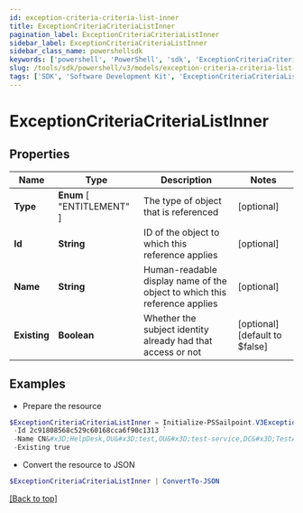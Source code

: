 ```yaml
---
id: exception-criteria-criteria-list-inner
title: ExceptionCriteriaCriteriaListInner
pagination_label: ExceptionCriteriaCriteriaListInner
sidebar_label: ExceptionCriteriaCriteriaListInner
sidebar_class_name: powershellsdk
keywords: ['powershell', 'PowerShell', 'sdk', 'ExceptionCriteriaCriteriaListInner', 'ExceptionCriteriaCriteriaListInner'] 
slug: /tools/sdk/powershell/v3/models/exception-criteria-criteria-list-inner
tags: ['SDK', 'Software Development Kit', 'ExceptionCriteriaCriteriaListInner', 'ExceptionCriteriaCriteriaListInner']
---
```



# ExceptionCriteriaCriteriaListInner

## Properties

Name | Type | Description | Notes
------------ | ------------- | ------------- | -------------
**Type** |  **Enum** [  "ENTITLEMENT" ] | The type of object that is referenced | [optional] 
**Id** | **String** | ID of the object to which this reference applies | [optional] 
**Name** | **String** | Human-readable display name of the object to which this reference applies | [optional] 
**Existing** | **Boolean** | Whether the subject identity already had that access or not | [optional] [default to $false]

## Examples

- Prepare the resource
```powershell
$ExceptionCriteriaCriteriaListInner = Initialize-PSSailpoint.V3ExceptionCriteriaCriteriaListInner  -Type ENTITLEMENT `
 -Id 2c91808568c529c60168cca6f90c1313 `
 -Name CN&#x3D;HelpDesk,OU&#x3D;test,OU&#x3D;test-service,DC&#x3D;TestAD,DC&#x3D;local `
 -Existing true
```

- Convert the resource to JSON
```powershell
$ExceptionCriteriaCriteriaListInner | ConvertTo-JSON
```


[[Back to top]](#) 

